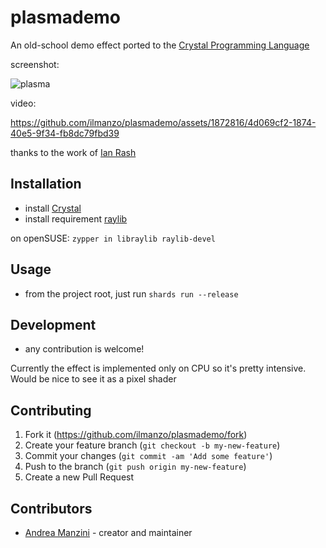 # plasmademo

An old-school demo effect ported to the [Crystal Programming Language](https://crystal-lang.org/)

screenshot:

![plasma](https://github.com/ilmanzo/plasmademo/assets/1872816/b7b62418-3f5e-4d98-8dcf-2e6f5d66a62e)

video:

https://github.com/ilmanzo/plasmademo/assets/1872816/4d069cf2-1874-40e5-9f34-fb8dc79fbd39

thanks to the work of [Ian Rash](https://github.com/sol-vin/raylib-cr)


## Installation

- install [Crystal](https://crystal-lang.org/)
- install requirement [raylib](https://www.raylib.com/)

on openSUSE: `zypper in libraylib raylib-devel`

## Usage

- from the project root, just run `shards run --release`

## Development

- any contribution is welcome!

Currently the effect is implemented only on CPU so it's pretty intensive. Would be nice to see it as a pixel shader

## Contributing

1. Fork it (<https://github.com/ilmanzo/plasmademo/fork>)
2. Create your feature branch (`git checkout -b my-new-feature`)
3. Commit your changes (`git commit -am 'Add some feature'`)
4. Push to the branch (`git push origin my-new-feature`)
5. Create a new Pull Request

## Contributors

- [Andrea Manzini](https://github.com/ilmanzo) - creator and maintainer
